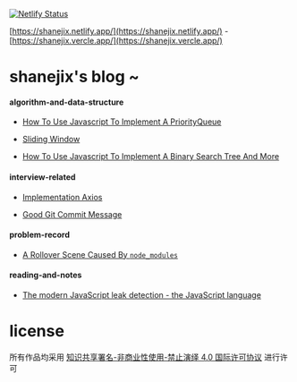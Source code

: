 [![Netlify Status](https://api.netlify.com/api/v1/badges/16bb65ea-a3b6-4500-b8fe-a7361ce2ba61/deploy-status)](https://app.netlify.com/sites/shanejix/deploys)

[https://shanejix.netlify.app/](https://shanejix.netlify.app/) - [https://shanejix.vercle.app/](https://shanejix.vercle.app/)



# shanejix's blog ~



#### algorithm-and-data-structure

- [How To Use Javascript To Implement A PriorityQueue](https://shanejix.netlify.app/How%20To%20Use%20Javascript%20To%20Implement%20A%20PriorityQueue/How%20To%20Use%20Javascript%20To%20Implement%20A%20PriorityQueue/)


- [Sliding Window](https://shanejix.netlify.app/Sliding%20Window/Sliding%20Window/)


- [How To Use Javascript To Implement A Binary Search Tree And More](https://shanejix.netlify.app/How%20To%20Use%20Javascript%20To%20Implement%20A%20Binary%20Search%20Tree%20And%20More/How%20To%20Use%20Javascript%20To%20Implement%20A%20Binary%20Search%20Tree%20And%20More/)

#### interview-related

- [Implementation Axios](https://shanejix.netlify.app/Implementation%20Axios/Implementation%20Axios/)

- [Good Git Commit Message](https://shanejix.netlify.app/Good%20Git%20Commit%20Message/Good%20Git%20Commit%20Message/)


#### problem-record

- [A Rollover Scene Caused By `node_modules`](https://shanejix.netlify.app/A%20Rollover%20Scene%20Caused%20By%20%60node_modules%60/A%20Rollover%20Scene%20Caused%20By%20%60node_modules%60/)



#### reading-and-notes

- [The modern JavaScript leak detection - the JavaScript language](https://shanejix.netlify.app/The%20modern%20JavaScript%20leak%20detection%20-%20the%20JavaScript%20language/The%20modern%20JavaScript%20leak%20detection%20-%20the%20JavaScript%20language/)

# license

所有作品均采用 [知识共享署名-非商业性使用-禁止演绎 4.0 国际许可协议](https://creativecommons.org/licenses/by-nc-nd/4.0/) 进行许可
